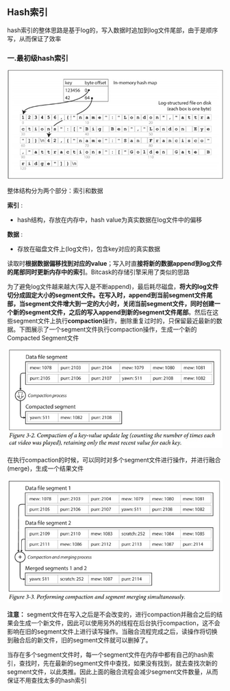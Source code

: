 ## Hash索引
hash索引的整体思路是基于log的，写入数据时追加到log文件尾部，由于是顺序写，从而保证了效率
### 一.最初级hash索引

![](pic/1.jpg)


整体结构分为两个部分：索引和数据

**索引** :
- hash结构，存放在内存中，hash value为真实数据在log文件中的偏移

**数据** :
- 存放在磁盘文件上(log文件)，包含key对应的真实数据

读取时**根据数据偏移找到对应的value**；写入时直**接将新的数据append到log文件的尾部同时更新内存中的索引**。Bitcask的存储引擎采用了类似的思路

为了避免log文件越来越大(写入是不断append)，最后耗尽磁盘，**将大的log文件切分成固定大小的segment文件。在写入时，append到当前segment文件尾部，当segment文件增大到一定的大小时，关闭当前segment文件，同时创建一个新的segment文件，之后的写入append到新的segment文件尾部**。然后在这些segment文件上执行**compaction**操作，删除重复过时的，只保留最近最新的数据。下图展示了一个segment文件执行compaction操作，生成一个新的Compacted Segment文件

![](pic/2.jpg)


在执行compaction的时候，可以同时对多个segment文件进行操作，并进行融合(merge)，生成一个结果文件

![](pic/3.jpg)


**注意：** segment文件在写入之后是不会改变的，进行compaction并融合之后的结果会生成一个新文件，因此可以使用另外的线程在后台执行compaction，这不会影响在旧的segment文件上进行读写操作。当融合流程完成之后，读操作将切换到融合后的新文件，旧的segment文件就可以删掉了。

当存在多个segment文件时，每一个segment文件在内存中都有自己的hash索引，查找时，先在最新的segment文件中查找，如果没有找到，就去查找次新的segment文件，以此类推。因此上面的融合流程会减少segment文件数量，从而保证不用查找太多的hash索引

